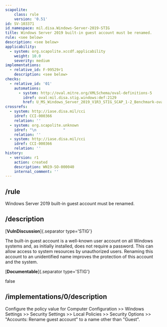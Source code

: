 ```yaml
---
scapolite:
    class: rule
    version: '0.51'
id: SV-103371
id_namespace: mil.disa.Windows-Server-2019-STIG
title: Windows Server 2019 built-in guest account must be renamed.
rule: <see below>
description: <see below>
applicability:
  - system: org.scapolite.xccdf.applicability
    weight: 10.0
    severity: medium
implementations:
  - relative_id: F-99529r1
    description: <see below>
checks:
  - relative_id: '01'
    automations:
      - system: http://oval.mitre.org/XMLSchema/oval-definitions-5
        idref: oval:mil.disa.stig.windows:def:2129
        href: U_MS_Windows_Server_2019_V1R3_STIG_SCAP_1-2_Benchmark-oval.xml
crossrefs:
  - system: http://iase.disa.mil/cci
    idref: CCI-000366
    relation: ''
  - system: org.scapolite.unknown
    idref: "\n            "
    relation: ''
  - system: http://iase.disa.mil/cci
    idref: CCI-000366
    relation: ''
history:
  - version: r1
    action: created
    description: WN19-SO-000040
    internal_comment: ''
---
```



## /rule

Windows Server 2019 built-in guest account must be renamed.

## /description

[**VulnDiscussion**]{.separator type='STIG'}

The built-in guest account is a well-known user account on all Windows systems and, as initially installed, does not require a password. This can allow access to system resources by unauthorized users. Renaming this account to an unidentified name improves the protection of this account and the system.

[**Documentable**]{.separator type='STIG'}

false

## /implementations/0/description

Configure the policy value for Computer Configuration >> Windows Settings >> Security Settings >> Local Policies >> Security Options >> "Accounts: Rename guest account" to a name other than "Guest".
